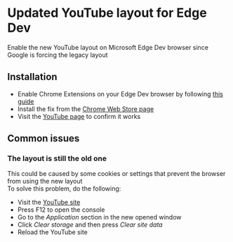 # Updated YouTube layout for Edge Dev
Enable the new YouTube layout on Microsoft Edge Dev browser since Google is forcing the legacy layout

## Installation
- Enable Chrome Extensions on your Edge Dev browser by following [this guide](https://davg25.com/s?UGsxu)
- Install the fix from the [Chrome Web Store page](https://chrome.google.com/webstore/detail/new-youtube-design-for-ed/nbbgphfjjhnanbnejleodenmgjepffcc)
- Visit the [YouTube page](https://www.youtube.com/new) to confirm it works

## Common issues
### The layout is still the old one
This could be caused by some cookies or settings that prevent the browser from using the new layout <br />
To solve this problem, do the following:
- Visit the [YouTube site](https://www.youtube.com/) 
- Press F12 to open the console
- Go to the *Application* section in the new opened window
- Click *Clear storage* and then press *Clear site data*
- Reload the YouTube site
